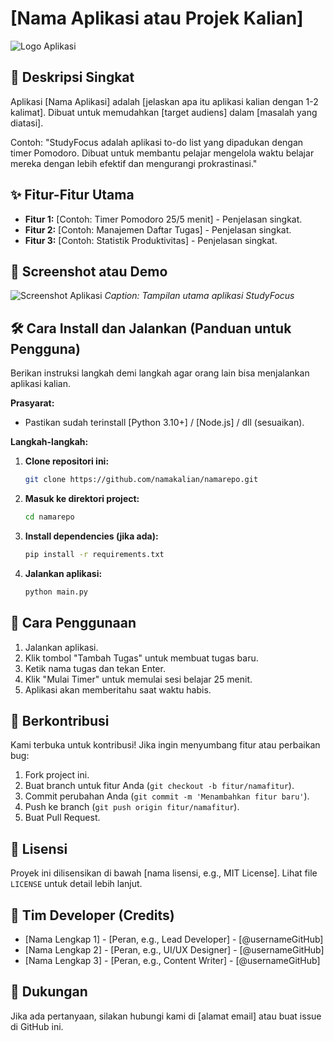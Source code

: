 # [Nama Aplikasi atau Projek Kalian]

![Logo Aplikasi](url_gambar_logo_kalian.png) <!-- Opsional -->

## 🚀 Deskripsi Singkat
Aplikasi [Nama Aplikasi] adalah [jelaskan apa itu aplikasi kalian dengan 1-2 kalimat]. Dibuat untuk memudahkan [target audiens] dalam [masalah yang diatasi].

Contoh: 
"StudyFocus adalah aplikasi to-do list yang dipadukan dengan timer Pomodoro. Dibuat untuk membantu pelajar mengelola waktu belajar mereka dengan lebih efektif dan mengurangi prokrastinasi."

## ✨ Fitur-Fitur Utama
-   **Fitur 1:** [Contoh: Timer Pomodoro 25/5 menit] - Penjelasan singkat.
-   **Fitur 2:** [Contoh: Manajemen Daftar Tugas] - Penjelasan singkat.
-   **Fitur 3:** [Contoh: Statistik Produktivitas] - Penjelasan singkat.

## 📸 Screenshot atau Demo
<!-- Sisipkan screenshot atau GIF demo aplikasi kalian -->
![Screenshot Aplikasi](url_screenshot_aplikasi_kalian.png)
*Caption: Tampilan utama aplikasi StudyFocus*

## 🛠️ Cara Install dan Jalankan (Panduan untuk Pengguna)
Berikan instruksi langkah demi langkah agar orang lain bisa menjalankan aplikasi kalian.

**Prasyarat:**
-   Pastikan sudah terinstall [Python 3.10+] / [Node.js] / dll (sesuaikan).

**Langkah-langkah:**
1.  **Clone repositori ini:**
    ```bash
    git clone https://github.com/namakalian/namarepo.git
    ```
2.  **Masuk ke direktori project:**
    ```bash
    cd namarepo
    ```
3.  **Install dependencies (jika ada):**
    ```bash
    pip install -r requirements.txt
    ```
4.  **Jalankan aplikasi:**
    ```bash
    python main.py
    ```

## 📝 Cara Penggunaan
1.  Jalankan aplikasi.
2.  Klik tombol "Tambah Tugas" untuk membuat tugas baru.
3.  Ketik nama tugas dan tekan Enter.
4.  Klik "Mulai Timer" untuk memulai sesi belajar 25 menit.
5.  Aplikasi akan memberitahu saat waktu habis.

## 🤝 Berkontribusi
Kami terbuka untuk kontribusi! Jika ingin menyumbang fitur atau perbaikan bug:
1.  Fork project ini.
2.  Buat branch untuk fitur Anda (`git checkout -b fitur/namafitur`).
3.  Commit perubahan Anda (`git commit -m 'Menambahkan fitur baru'`).
4.  Push ke branch (`git push origin fitur/namafitur`).
5.  Buat Pull Request.

## 📜 Lisensi
Proyek ini dilisensikan di bawah [nama lisensi, e.g., MIT License]. Lihat file `LICENSE` untuk detail lebih lanjut.

## 👥 Tim Developer (Credits)
-   [Nama Lengkap 1] - [Peran, e.g., Lead Developer] - [@usernameGitHub]
-   [Nama Lengkap 2] - [Peran, e.g., UI/UX Designer] - [@usernameGitHub]
-   [Nama Lengkap 3] - [Peran, e.g., Content Writer] - [@usernameGitHub]

## 💬 Dukungan
Jika ada pertanyaan, silakan hubungi kami di [alamat email] atau buat issue di GitHub ini.
